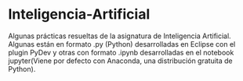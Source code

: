 # Inteligencia-Artificial
Algunas prácticas resueltas de la asignatura de Inteligencia Artificial. 
Algunas están en formato .py (Python) desarrolladas en Eclipse con el plugin PyDev y otras con formato .ipynb desarrolladas en el 
notebook jupyter(Viene por defecto con Anaconda, una distribución gratuita de Python).


